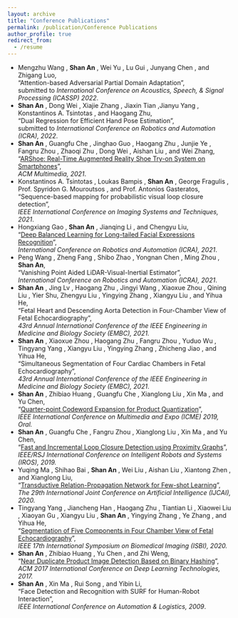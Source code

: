```yaml
---
layout: archive
title: "Conference Publications"
permalink: /publication/Conference Publications
author_profile: true
redirect_from:
  - /resume
---
```

* Mengzhu Wang , **Shan An** , Wei Yu , Lu Gui , Junyang Chen , and Zhigang Luo,  
 “Attention-based Adversarial Partial Domain Adaptation”,   
 submitted to *International Conference on Acoustics, Speech, & Signal Processing (ICASSP) 2022*.
* **Shan An** , Dong Wei , Xiajie Zhang , Jiaxin Tian ,Jianyu Yang , Konstantinos A. Tsintotas , and Haogang Zhu,  
  “Dual Regression for Efficient Hand Pose Estimation”,   
  submitted to *International Conference on Robotics and Automation (ICRA), 2022*.
* **Shan An** , Guangfu Che , Jinghao Guo , Haogang Zhu , Junjie Ye , Fangru Zhou
, Zhaoqi Zhu , Dong Wei , Aishan Liu , and Wei Zhang,
  “[ARShoe: Real-Time Augmented Reality Shoe Try-on System on Smartphones](https://www.researchgate.net/publication/354115662_ARShoe_Real-Time_Augmented_Reality_Shoe_Try-on_System_on_Smartphones)”,  
  *ACM Multimedia, 2021*.
* Konstantinos A. Tsintotas , Loukas Bampis , **Shan An** , George Fragulis , Prof. Spyridon G. Mouroutsos , and Prof. Antonios Gasteratos,  
 “Sequence-based mapping for probabilistic visual loop closure detection”,  
 *IEEE International Conference on Imaging Systems and Techniques, 2021*.
* Hongxiang Gao , **Shan An** , Jianqing Li , and Chengyu Liu,   
 “[Deep Balanced Learning for Long-tailed Facial Expressions Recognition](https://www.researchgate.net/publication/350813732_Deep_Balanced_Learning_for_Long-tailed_Facial_Expressions_Recognition)”,  
 *International Conference on Robotics and Automation (ICRA), 2021*.
* Peng Wang , Zheng Fang , Shibo Zhao , Yongnan Chen , Ming Zhou , **Shan An**,   
 “Vanishing Point Aided LiDAR-Visual-Inertial Estimator”,  
 *International Conference on Robotics and Automation (ICRA), 2021*.
* **Shan An** , Jing Lv , Haogang Zhu , Jingyi Wang , Xiaoxue Zhou , Qining Liu , Yier Shu, Zhengyu Liu , Yingying Zhang , Xiangyu Liu , and Yihua He,   
 “Fetal Heart and Descending Aorta Detection in Four-Chamber View of Fetal Echocardiography”,  
 *43rd Annual International Conference of the IEEE Engineering in Medicine and Biology Society (EMBC), 2021.* 
* **Shan An** , Xiaoxue Zhou , Haogang Zhu , Fangru Zhou , Yuduo Wu , Tingyang Yang , Xiangyu Liu , Yingying Zhang , Zhicheng Jiao , and Yihua He,   
 “Simultaneous Segmentation of Four Cardiac Chambers in Fetal Echocardiography”,   
 *43rd Annual International Conference of the IEEE Engineering in Medicine and Biology Society (EMBC), 2021*.
* **Shan An** , Zhibiao Huang , Guangfu Che , Xianglong Liu , Xin Ma , and Yu Chen,  
“[Quarter-point Codeword Expansion for Product Quantization](https://ieeexplore.ieee.org/document/8784842)”,  
  *IEEE International Conference on Multimedia and Expo (ICME) 2019, Oral.*
* **Shan An** , Guangfu Che , Fangru Zhou , Xianglong Liu , Xin Ma , and Yu Chen,  
 “[Fast and Incremental Loop Closure Detection using Proximity Graphs](https://www.researchgate.net/publication/337531404_Fast_and_Incremental_Loop_Closure_Detection_Using_Proximity_Graphs)”,  
 *IEEE/RSJ International Conference on Intelligent Robots and Systems (IROS), 2019.*
* Yuqing Ma , Shihao Bai , **Shan An** , Wei Liu , Aishan Liu , Xiantong Zhen , and Xianglong Liu,  
 “[Transductive Relation-Propagation Network for Few-shot Learning](https://www.researchgate.net/publication/342798152_Transductive_Relation-Propagation_Network_for_Few-shot_Learning)”,  
 *The 29th International Joint Conference on Artificial Intelligence (IJCAI), 2020.*
* Tingyang Yang , Jiancheng Han , Haogang Zhu , Tiantian Li , Xiaowei Liu , Xiaoyan Gu , Xiangyu Liu , **Shan An** , Yingying Zhang , Ye Zhang , and Yihua He,   
 “[Segmentation of Five Components in Four Chamber View of Fetal Echocardiography](https://www.researchgate.net/publication/341588038_Segmentation_of_Five_Components_in_Four_Chamber_View_of_Fetal_Echocardiography)”,  
 *IEEE 17th International Symposium on Biomedical Imaging (ISBI), 2020.*
* **Shan An** , Zhibiao Huang , Yu Chen , and Zhi Weng,  
 “[Near Duplicate Product Image Detection Based on Binary Hashing](https://dl.acm.org/doi/abs/10.1145/3094243.3094260)”,   
 *ACM 2017 International Conference on Deep Learning Technologies, 2017.*
* **Shan An** , Xin Ma , Rui Song , and Yibin Li,  
 “Face Detection and Recognition with SURF for Human-Robot Interaction”,   
*IEEE International Conference on Automation & Logistics, 2009*. 

